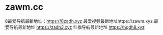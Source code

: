 # zawm.cc
8最爱导航最新地址：https://8zadh.xyz  最爱视频最新地址https://zawm.xyz 最爱导航最新地址 https://zadh3.xyz  红旗导航最新地址 https://hqdh8.xyz
